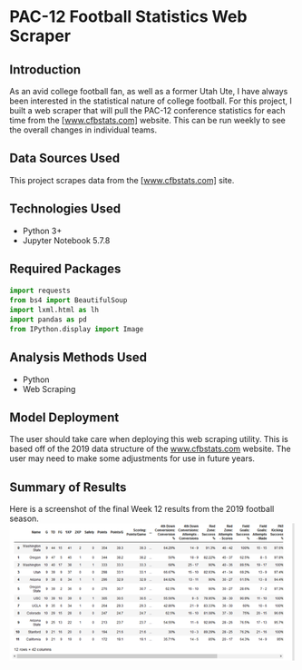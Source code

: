 # PAC-12 Football Statistics Web Scraper

## Introduction
As an avid college football fan, as well as a former Utah Ute, I have always been interested in the statistical nature of college football.  For this project, I built a web scraper that will pull the PAC-12 conference statistics for each time from the [www.cfbstats.com] website.  This can be run weekly to see the overall changes in individual teams. 

## Data Sources Used
This project scrapes data from the [www.cfbstats.com] site.  

## Technologies Used
* Python 3+
* Jupyter Notebook 5.7.8

## Required Packages  
```python
import requests
from bs4 import BeautifulSoup
import lxml.html as lh
import pandas as pd
from IPython.display import Image
```

## Analysis Methods Used  
* Python
* Web Scraping

## Model Deployment
The user should take care when deploying this web scraping utility.  This is based off of the 2019 data structure of the www.cfbstats.com website.  The user may need to make some adjustments for use in future years.   

## Summary of Results
Here is a screenshot of the final Week 12 results from the 2019 football season.  
![](week_12.png)
